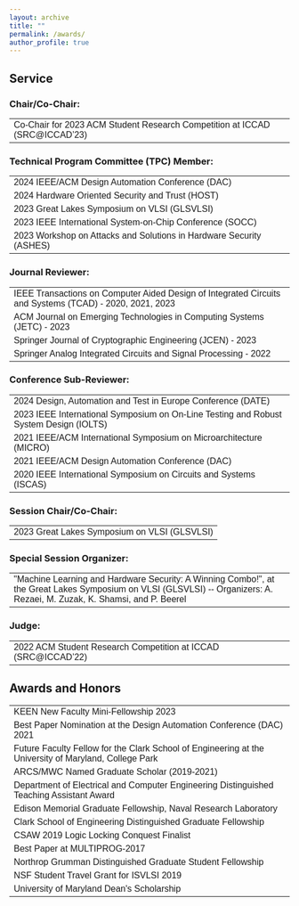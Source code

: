 ```yaml
---
layout: archive
title: ""
permalink: /awards/
author_profile: true
---
```


<head>
<style>
table {
  font-family: arial, sans-serif;
  border-collapse: collapse;
  width: 100%;
}

td, th {
  border: 1px solid #dddddd;
  text-align: left;
  padding: 8px;
}

tr:nth-child(even) {
  background-color: #dddddd;
}
</style>
</head>
<body>
 
<h2>Service</h2>

<h3>Chair/Co-Chair:</h3>

<table>
  <tr>
    <td>Co-Chair for 2023 ACM Student Research Competition at ICCAD (SRC@ICCAD’23) </td>
  </tr>
</table>

<h3>Technical Program Committee (TPC) Member:</h3>

<table>
  <tr>
    <td> 2024 IEEE/ACM Design Automation Conference (DAC) </td>
  </tr>
  <tr>
    <td> 2024 Hardware Oriented Security and Trust (HOST)</td>
  </tr>
  <tr>
    <td>2023 Great Lakes Symposium on VLSI (GLSVLSI) </td>
  </tr>
  <tr>
    <td>2023 IEEE International System-on-Chip Conference (SOCC) </td>
  </tr>
  <tr>
    <td>2023 Workshop on Attacks and Solutions in Hardware Security (ASHES) </td>
  </tr>
</table>
  
  
<h3>Journal Reviewer:</h3>
  
<table>
  <tr>
    <td>IEEE Transactions on Computer Aided Design of Integrated Circuits and Systems (TCAD) - 2020, 2021, 2023</td>
  </tr>
  <tr>
    <td>ACM Journal on Emerging Technologies in Computing Systems (JETC) - 2023 </td>
  </tr>
    <tr>
    <td>Springer Journal of Cryptographic Engineering (JCEN) - 2023 </td>
  </tr>
  <tr>
    <td>Springer Analog Integrated Circuits and Signal Processing - 2022 </td>
  </tr>
</table>

  
<h3>Conference Sub-Reviewer:</h3>

<table>
  <tr>
    <td> 2024 Design, Automation and Test in Europe Conference (DATE)</td>
  </tr>
  <tr>
    <td> 2023 IEEE International Symposium on On-Line Testing and Robust System Design (IOLTS)</td>
  </tr>
  <tr>
    <td>2021 IEEE/ACM International Symposium on Microarchitecture (MICRO)</td>
  </tr>
  <tr>
    <td>2021 IEEE/ACM Design Automation Conference (DAC)</td>
  </tr>
  <tr>
    <td>2020 IEEE International Symposium on Circuits and Systems (ISCAS)</td>
  </tr>
</table>
  
<h3>Session Chair/Co-Chair:</h3>

<table>
  <tr>
    <td>2023 Great Lakes Symposium on VLSI (GLSVLSI) </td>
  </tr>
</table>

<h3>Special Session Organizer:</h3>

<table>
  <tr>
    <td>"Machine Learning and Hardware Security: A Winning Combo!", at the Great Lakes Symposium on VLSI (GLSVLSI) -- Organizers: A. Rezaei, M. Zuzak, K. Shamsi, and P. Beerel</td>
  </tr>
</table>

<h3>Judge:</h3>

<table>
  <tr>
    <td>2022 ACM Student Research Competition at ICCAD (SRC@ICCAD’22) </td>
  </tr>
</table>

<h2>Awards and Honors</h2>

<table>
  <tr>
    <td>KEEN New Faculty Mini-Fellowship 2023</td>
  </tr>
  <tr>
    <td>Best Paper Nomination at the Design Automation Conference (DAC) 2021</td>
  </tr>
  <tr>
    <td>Future Faculty Fellow for the Clark School of Engineering at the University of Maryland, College Park</td>
  </tr>
  <tr>
    <td>ARCS/MWC Named Graduate Scholar (2019-2021)</td>
  </tr>
  <tr>
    <td>Department of Electrical and Computer Engineering Distinguished Teaching Assistant Award</td>
  </tr>
  <tr>
    <td>Edison Memorial Graduate Fellowship, Naval Research Laboratory</td>
  </tr>
  <tr>
    <td>Clark School of Engineering Distinguished Graduate Fellowship</td>
  </tr>
  <tr>
    <td>CSAW 2019 Logic Locking Conquest Finalist</td>
  </tr>
  <tr>
    <td>Best Paper at MULTIPROG-2017</td>
  </tr>
  <tr>
    <td>Northrop Grumman Distinguished Graduate Student Fellowship</td>
  </tr>
  <tr>
    <td> NSF Student Travel Grant for ISVLSI 2019</td>
  </tr>  
  <tr>
    <td>University of Maryland Dean's Scholarship</td>
  </tr>
</table>

</body>
